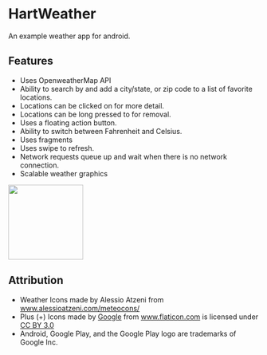 # HartWeather
An example weather app for android.		

## Features
 - Uses OpenweatherMap API		
 - Ability to search by and add a city/state, or zip code to a list of favorite locations.		
 - Locations can be clicked on for more detail.		
 - Locations can be long pressed to for removal.		
 - Uses a floating action button.		
 - Ability to switch between Fahrenheit and Celsius.		
 - Uses fragments		
 - Uses swipe to refresh.		
 - Network requests queue up and wait when there is no network connection.
 - Scalable weather graphics

<a href="https://play.google.com/store/apps/details?id=com.hartcode.hartweather"><img src="https://play.google.com/intl/en_us/badges/images/generic/en_badge_web_generic.png" width="150px"> </a>
 
## Attribution
- Weather Icons made by Alessio Atzeni from <a href="http://www.alessioatzeni.com/meteocons/" title="alessioatzeni">www.alessioatzeni.com/meteocons/</a>
- Plus (+) Icons made by <a href="http://www.google.com" title="Google">Google</a> from <a href="http://www.flaticon.com" title="Flaticon">www.flaticon.com</a> is licensed under <a href="http://creativecommons.org/licenses/by/3.0/" title="Creative Commons BY 3.0">CC BY 3.0</a>
- Android, Google Play, and the Google Play logo are trademarks of Google Inc.



